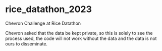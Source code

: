 # rice_datathon_2023
Chevron Challenge at Rice Datathon

Chevron asked that the data be kept private, so this is solely to see the process used, the code will not work without the data and the data is not ours to disseminate.
